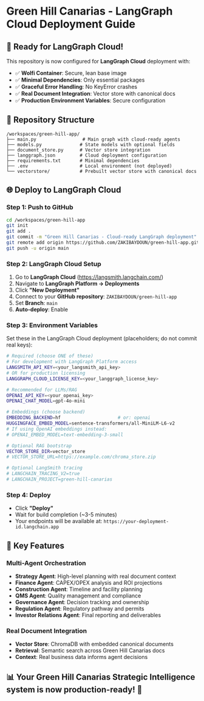 # Green Hill Canarias - LangGraph Cloud Deployment Guide

## 🚀 Ready for LangGraph Cloud!

This repository is now configured for **LangGraph Cloud** deployment with:

- ✅ **Wolfi Container**: Secure, lean base image
- ✅ **Minimal Dependencies**: Only essential packages
- ✅ **Graceful Error Handling**: No KeyError crashes
- ✅ **Real Document Integration**: Vector store with canonical docs
- ✅ **Production Environment Variables**: Secure configuration

## 📁 Repository Structure

```
/workspaces/green-hill-app/
├── main.py                 # Main graph with cloud-ready agents
├── models.py              # State models with optional fields
├── document_store.py      # Vector store integration
├── langgraph.json         # Cloud deployment configuration
├── requirements.txt       # Minimal dependencies
├── .env                   # Local environment (not deployed)
└── vectorstore/           # Prebuilt vector store with canonical docs
```

## 🌐 Deploy to LangGraph Cloud

### Step 1: Push to GitHub
```bash
cd /workspaces/green-hill-app
git init
git add .
git commit -m "Green Hill Canarias - Cloud-ready LangGraph deployment"
git remote add origin https://github.com/ZAKIBAYDOUN/green-hill-app.git
git push -u origin main
```

### Step 2: LangGraph Cloud Setup
1. Go to **LangGraph Cloud** (https://langsmith.langchain.com/)
2. Navigate to **LangGraph Platform → Deployments**
3. Click **"New Deployment"**
4. Connect to your **GitHub repository**: `ZAKIBAYDOUN/green-hill-app`
5. Set **Branch**: `main`
6. **Auto-deploy**: Enable

### Step 3: Environment Variables
Set these in the LangGraph Cloud deployment (placeholders; do not commit real keys):

```bash
# Required (choose ONE of these)
# For development with LangGraph Platform access
LANGSMITH_API_KEY=<your_langsmith_api_key>
# OR for production licensing
LANGGRAPH_CLOUD_LICENSE_KEY=<your_langgraph_license_key>

# Recommended for LLMs/RAG
OPENAI_API_KEY=<your_openai_key>
OPENAI_CHAT_MODEL=gpt-4o-mini

# Embeddings (choose backend)
EMBEDDING_BACKEND=hf                     # or: openai
HUGGINGFACE_EMBED_MODEL=sentence-transformers/all-MiniLM-L6-v2
# If using OpenAI embeddings instead:
# OPENAI_EMBED_MODEL=text-embedding-3-small

# Optional RAG bootstrap
VECTOR_STORE_DIR=vector_store
# VECTOR_STORE_URL=https://example.com/chroma_store.zip

# Optional LangSmith tracing
# LANGCHAIN_TRACING_V2=true
# LANGCHAIN_PROJECT=green-hill-canarias
```

### Step 4: Deploy
- Click **"Deploy"**
- Wait for build completion (~3-5 minutes)
- Your endpoints will be available at: `https://your-deployment-id.langchain.app`

## 🎯 Key Features

### Multi-Agent Orchestration
- **Strategy Agent**: High-level planning with real document context
- **Finance Agent**: CAPEX/OPEX analysis and ROI projections  
- **Construction Agent**: Timeline and facility planning
- **QMS Agent**: Quality management and compliance
- **Governance Agent**: Decision tracking and ownership
- **Regulation Agent**: Regulatory pathway and permits
- **Investor Relations Agent**: Final reporting and deliverables

### Real Document Integration
- **Vector Store**: ChromaDB with embedded canonical documents
- **Retrieval**: Semantic search across Green Hill Canarias docs
- **Context**: Real business data informs agent decisions

## 📊 Your Green Hill Canarias Strategic Intelligence system is now production-ready! 🎉
